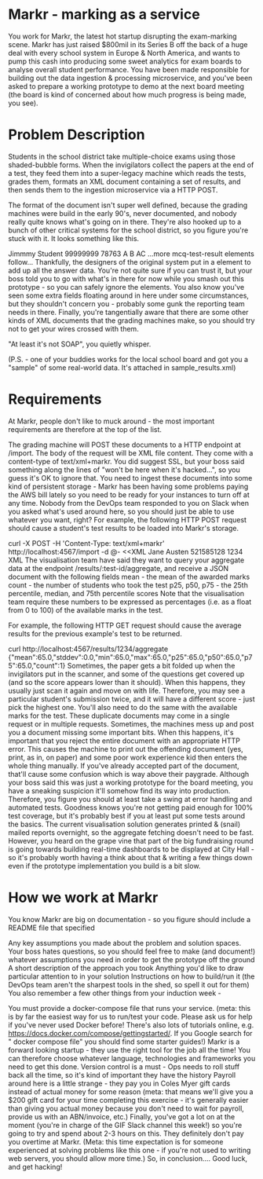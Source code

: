 # Markr - marking as a service
You work for Markr, the latest hot startup disrupting the exam-marking scene. Markr has just raised $800mil in its Series B off the back of a huge deal with every school system in Europe & North America, and wants to pump this cash into producing some sweet analytics for exam boards to analyse overall student performance. You have been made responsible for building out the data ingestion & processing microservice, and you've been asked to prepare a working prototype to demo at the next board meeting (the board is kind of concerned about how much progress is being made, you see).

# Problem Description
Students in the school district take multiple-choice exams using those shaded-bubble forms. When the invigilators collect the papers at the end of a test, they feed them into a super-legacy machine which reads the tests, grades them, formats an XML document containing a set of results, and then sends them to the ingestion microservice via a HTTP POST.

The format of the document isn't super well defined, because the grading machines were build in the early 90's, never documented, and nobody really quite knows what's going on in there. They're also hooked up to a bunch of other critical systems for the school district, so you figure you're stuck with it. It looks something like this.

<?xml version="1.0" encoding="UTF-8" ?>
<mcq-test-results>
    <mcq-test-result scanned-on="2017-01-01T00:00:00Z">
        <first-name>Jimmmy</first-name>
        <last-name>Student</last-name>
        <student-number>99999999</student-number>
        <test-id>78763</test-id>
        <summary-marks available="10" obtained="2" />
        <answer question="1" marks-available="1" marks-awarded="1">A</answer>
        <answer question="2" marks-available="1" marks-awarded="0">B</answer>
        <answer question="4 marks-available="1" marks-awarded="1">AC</answer>
    </mcq-test-result>
    ...more mcq-test-result elements follow...
</mcq-test-results>
Thankfully, the designers of the original system put in a <summary-marks> element to add up all the answer data. You're not quite sure if you can trust it, but your boss told you to go with what's in there for now while you smash out this prototype - so you can safely ignore the <answer> elements. You also know you've seen some extra fields floating around in here under some circumstances, but they shouldn't concern you - probably some gunk the reporting team needs in there. Finally, you're tangentially aware that there are some other kinds of XML documents that the grading machines make, so you should try not to get your wires crossed with them.

"At least it's not SOAP", you quietly whisper.

(P.S. - one of your buddies works for the local school board and got you a "sample" of some real-world data. It's attached in sample_results.xml)

# Requirements
At Markr, people don't like to muck around - the most important requirements are therefore at the top of the list.

The grading machine will POST these documents to a HTTP endpoint at /import. The body of the request will be XML file content. They come with a content-type of text/xml+markr. You did suggest SSL, but your boss said something along the lines of "won't be here when it's hacked...", so you guess it's OK to ignore that.
You need to ingest these documents into some kind of persistent storage - Markr has been having some problems paying the AWS bill lately so you need to be ready for your instances to turn off at any time. Nobody from the DevOps team responded to you on Slack when you asked what's used around here, so you should just be able to use whatever you want, right?
For example, the following HTTP POST request should cause a student's test results to be loaded into Markr's storage.

curl -X POST -H 'Content-Type: text/xml+markr' http://localhost:4567/import -d @- <<XML
    <mcq-test-results>
        <mcq-test-result scanned-on="2017-12-04T12:12:10+11:00">
            <first-name>Jane</first-name>
            <last-name>Austen</last-name>
            <student-number>521585128</student-number>
            <test-id>1234</test-id>
            <summary-marks available="20" obtained="13" />
        </mcq-test-result>
    </mcq-test-results>
XML
The visualisation team have said they want to query your aggregate data at the endpoint /results/:test-id/aggregate, and receive a JSON document with the following fields
mean - the mean of the awarded marks
count - the number of students who took the test
p25, p50, p75 - the 25th percentile, median, and 75th percentile scores
Note that the visualisation team require these numbers to be expressed as percentages (i.e. as a float from 0 to 100) of the available marks in the test.

For example, the following HTTP GET request should cause the average results for the previous example's test to be returned.

curl http://localhost:4567/results/1234/aggregate
{"mean":65.0,"stddev":0.0,"min":65.0,"max":65.0,"p25":65.0,"p50":65.0,"p75":65.0,"count":1}
Sometimes, the paper gets a bit folded up when the invigilators put in the scanner, and some of the questions get covered up (and so the score appears lower than it should). When this happens, they usually just scan it again and move on with life. Therefore, you may see a particular student's submission twice, and it will have a different score - just pick the highest one. You'll also need to do the same with the available marks for the test.
These duplicate documents may come in a single request or in multiple requests.
Sometimes, the machines mess up and post you a document missing some important bits. When this happens, it's important that you reject the entire document with an appropriate HTTP error. This causes the machine to print out the offending document (yes, print, as in, on paper) and some poor work experience kid then enters the whole thing manually. If you've already accepted part of the document, that'll cause some confusion which is way above their paygrade.
Although your boss said this was just a working prototype for the board meeting, you have a sneaking suspicion it'll somehow find its way into production. Therefore, you figure you should at least take a swing at error handling and automated tests. Goodness knows you're not getting paid enough for 100% test coverage, but it's probably best if you at least put some tests around the basics.
The current visualisation solution generates printed & (snail) mailed reports overnight, so the aggregate fetching doesn't need to be fast. However, you heard on the grape vine that part of the big fundraising round is going towards building real-time dashboards to be displayed at City Hall - so it's probably worth having a think about that & writing a few things down even if the prototype implementation you build is a bit slow.

# How we work at Markr
You know Markr are big on documentation - so you figure should include a README file that specified

Any key assumptions you made about the problem and solution spaces. Your boss hates questions, so you should feel free to make (and document!) whatever assumptions you need in order to get the prototype off the ground
A short description of the approach you took
Anything you'd like to draw particular attention to in your solution
Instructions on how to build/run it (the DevOps team aren't the sharpest tools in the shed, so spell it out for them)
You also remember a few other things from your induction week -

You must provide a docker-compose file that runs your service. (meta: this is by far the easiest way for us to run/test your code. Please ask us for help if you've never used Docker before! There's also lots of tutorials online, e.g. https://docs.docker.com/compose/gettingstarted/. If you Google search for " docker compose file" you should find some starter guides!)
Markr is a forward looking startup - they use the right tool for the job all the time! You can therefore choose whatever language, technologies and frameworks you need to get this done.
Version control is a must - Ops needs to roll stuff back all the time, so it's kind of important they have the history
Payroll around here is a little strange - they pay you in Coles Myer gift cards instead of actual money for some reason (meta: that means we'll give you a $200 gift card for your time completing this exercise - it's generally easier than giving you actual money because you don't need to wait for payroll, provide us with an ABN/invoice, etc.)
Finally, you've got a lot on at the moment (you're in charge of the GIF Slack channel this week!) so you're going to try and spend about 2-3 hours on this. They definitely don't pay you overtime at Markr. (Meta: this time expectation is for someone experienced at solving problems like this one - if you're not used to writing web servers, you should allow more time.)
So, in conclusion....
Good luck, and get hacking!